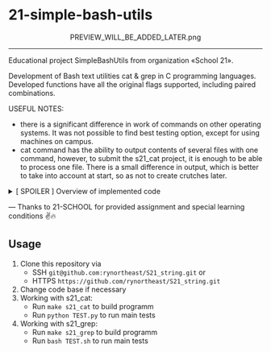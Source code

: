 # 21-simple-bash-utils

<div align="center">PREVIEW_WILL_BE_ADDED_LATER.png</div>

---

Educational project SimpleBashUtils from organization «School 21».

Development of Bash text utilities cat & grep in C programming languages. Developed functions have all the original flags supported, including paired combinations.

USEFUL NOTES:

- there is a significant difference in work of commands on other operating systems. It was not possible to find best testing option, except for using machines on campus.
- cat command has the ability to output contents of several files with one command, however, to submit the s21_cat project, it is enough to be able to process one file. There is a small difference in output, which is better to take into account at start, so as not to create crutches later.

<details>
<summary>[ SPOILER ] Overview of implemented code</summary>

### s21_cat

TEMPLATE: `cat [OPTION] [FILE]`

| No. | Option                                                      | Description                                  | Status |
| --- | ----------------------------------------------------------- | -------------------------------------------- | ------ |
| 1   | -b (GNU: --number-nonblank)                                 | numbers only non-empty lines                 | ✅     |
| 2   | -e подразумевает -v (только GNU: -E то же самое, но без -v) | but also display end-of-line characters as $ | ✅     |
| 3   | -n (GNU: --number)                                          | number all output lines                      | ✅     |
| 4   | -s (GNU: --squeeze-blank)                                   | squeeze multiple adjacent blank lines        | ✅     |
| 5   | -t подразумевает -v (GNU: -T то же самое, но без -v)        | but also display tabs as ^I                  | ✅     |

### s21_grep

TEMPLATE: `grep [OPTION] [TEMPLATE] [FILE]`

| No. | Option  | Description                                                   | Status |
| --- | ------- | ------------------------------------------------------------- | ------ |
| 1   | -e      | pattern                                                       | ✅     |
| 2   | -i      | ignore uppercase vs. lowercase                                | ✅     |
| 3   | -v      | invert match                                                  | ✅     |
| 4   | -c      | output count of matching lines only.                          | ✅     |
| 5   | -l      | output matching files only                                    | ✅     |
| 6   | -n      | precede each matching line with a line number                 | ✅     |
| 7   | -h      | output matching lines without preceding them by file names    | ✅     |
| 8   | -s      | suppress error messages about nonexistent or unreadable files | ✅     |
| 9   | -f file | take regexes from a file                                      | ✅     |
| 10  | -o      | output the matched parts of a matching line                   | ✅     |

</details>

— Thanks to 21-SCHOOL for provided assignment and special learning conditions ✌️🔥

## Usage

1. Clone this repository via
   - SSH `git@github.com:rynortheast/S21_string.git` or
   - HTTPS `https://github.com/rynortheast/S21_string.git`
2. Change code base if necessary
3. Working with s21_cat:
   - Run `make s21_cat` to build programm
   - Run `python TEST.py` to run main tests
4. Working with s21_grep:
   - Run `make s21_grep` to build programm
   - Run `bash TEST.sh` to run main tests
